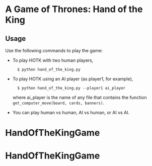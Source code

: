 # A Game of Thrones: Hand of the King

## Usage

Use the following commands to play the game:

- To play HOTK with two human players,

        $ python hand_of_the_king.py

- To play HOTK using an AI player (as player1, for example),

        $ python hand_of_the_king.py --player1 ai_player

    where ai_player is the name of any file that contains the function `get_computer_move(board, cards, banners)`.

- You can play human vs human, AI vs human, or AI vs AI.
# HandOfTheKingGame
# HandOfTheKingGame
